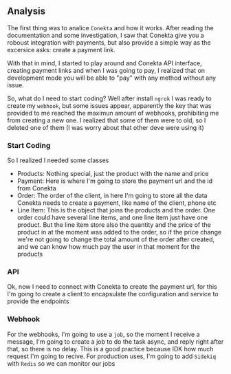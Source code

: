 ## Analysis

The first thing was to analice `Conekta` and how it works. After reading the documentation
and some investigation, I saw that Conekta give you a roboust integration with payments, but
also provide a simple way as the excersice asks: create a payment link.

With that in mind, I started to play around and Conekta API interface, creating payment links
and when I was going to pay, I realized that on development mode you will be able to "pay"
with any method without any issue.

So, what do I need to start coding? Well after install `ngrok` I was ready to create my `webhook`,
but some issues appear, apparently the key that was provided to me reached the maximun amount of
webhooks, prohibiting me from creating a new one. I realized that some of them were to old, so
I deleted one of them (I was worry about that other deve were using it)

### Start Coding

So I realized I needed some classes
  - Products: Nothing special, just the product with the name and price
  - Payment: Here is where I'm going to store the payment url and the id from Conekta
  - Order: The order of the client, in here I'm going to store all the data Conekta needs
  to create a payment, like name of the client, phone etc
  - Line Item: This is the object that joins the products and the order. One order could
  have several line items, and one line item just have one product. But the line item store
  also the quantity and the price of the product in at the moment was added to the order, so
  if the price change we're not going to change the total amount of the order after created,
  and we can know how much pay the user in that moment for the products

### API

Ok, now I need to connect with Conekta to create the payment url, for this I'm going to create a
client to encapsulate the configuration and service to provide the endpoints

### Webhook

For the webhooks, I'm going to use a `job`, so the moment I receive a message, I'm going to
create a job to do the task async, and reply right after that, so there is no delay.
This is a good practice because IDK how much request I'm going to recive.
For production uses, I'm going to add `Sidekiq` with `Redis` so we can monitor our jobs
